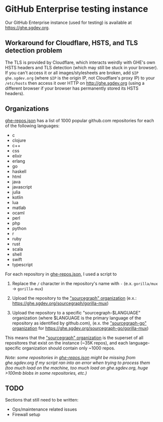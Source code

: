 # GitHub Enterprise testing instance

Our GitHub Enterprise instance (used for testing) is available at https://ghe.sgdev.org.

## Workaround for Cloudflare, HSTS, and TLS detection problem

The TLS is provided by Cloudflare, which interacts weirdly with GHE's own HSTS headers and TLS detection (which may still be stuck in your browser). If you can't access it or all images/stylesheets are broken, add `$IP ghe.sgdev.org` (where `$IP` is the origin IP, not Cloudflare's proxy IP) to your `/etc/hosts` then access it over HTTP on http://ghe.sgdev.org (using a different browser if your browser has permanently stored its HSTS headers).

## Organizations

[ghe-repos.json](https://gist.github.com/sqs/4ba1382895928bd06db6076ce910bc3a) has a list of 1000 popular github.com repositories for each of the following languages:

- c
- clojure
- c++
- css
- elixir
- erlang
- go
- haskell
- html
- java
- javascript
- julia
- kotlin
- lua
- matlab
- ocaml
- perl
- php
- python
- r
- ruby
- rust
- scala
- shell
- swift
- typescript

For each repository in [ghe-repos.json](https://gist.github.com/sqs/4ba1382895928bd06db6076ce910bc3a), I used a script to

1. Replace the `/` character in the repository's name with `-` (e.x. `gorilla/mux` -> `gorilla-mux`)

1. Upload the repository to the ["sourcegraph" organization](https://ghe.sgdev.org/sourcegraph) (e.x.: https://ghe.sgdev.org/sourcegraph/gorilla-mux)

1. Upload the repository to a specific "sourcegraph-$LANGUAGE" organization (where $LANGUAGE is the primary language of the repository as identified by github.com), (e.x. the ["sourcegraph-go" organization](https://ghe.sgdev.org/sourcegraph-go) for https://ghe.sgdev.org/sourcegraph-go/gorilla-mux)

This means that the ["sourcegraph" organization](https://ghe.sgdev.org/sourcegraph) is the superset of all repositores that exist on the instance (~35K repos), and each language-specific organization should contain only ~1000 repos.

_Note: some repositories in [ghe-repos.json](https://gist.github.com/sqs/4ba1382895928bd06db6076ce910bc3a) might be missing from ghe.sgdev.org if my script ran into an error when trying to process them (too much load on the machine, too much load on ghe.sgdev.org, huge >100mb blobs in some repositories, etc.)_

## TODO

Sections that still need to be written:

- Ops/maintenance related issues
- Firewall setup

